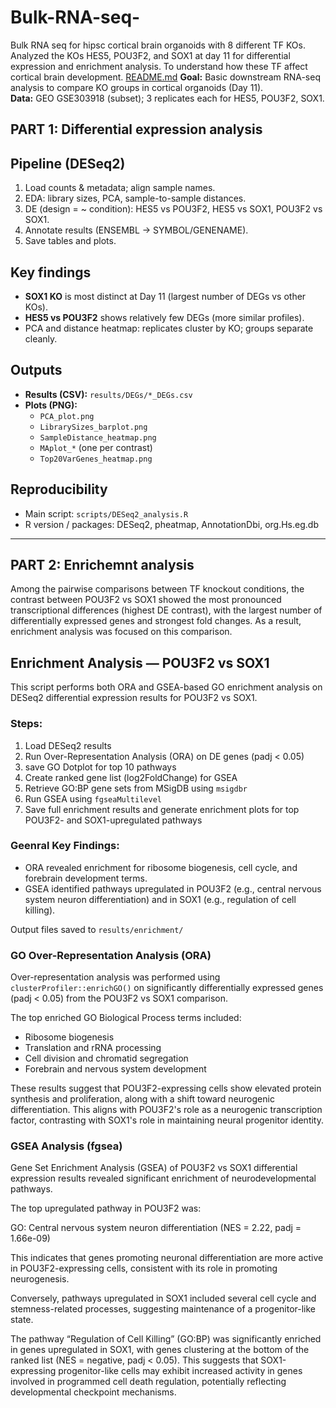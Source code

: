 # Bulk-RNA-seq-
Bulk RNA seq for hipsc cortical brain organoids with 8 different TF KOs. Analyzed the KOs HES5, POU3F2, and SOX1 at day 11 for differential expression and enrichment analysis. To understand how these TF affect cortical brain development.
[README.md](https://github.com/user-attachments/files/22548253/README.md)
**Goal:** Basic downstream RNA-seq analysis to compare KO groups in cortical organoids (Day 11).  
**Data:** GEO GSE303918 (subset); 3 replicates each for HES5, POU3F2, SOX1.

## PART 1: Differential expression analysis
## Pipeline (DESeq2)
1. Load counts & metadata; align sample names.
2. EDA: library sizes, PCA, sample-to-sample distances.
3. DE (design = ~ condition): HES5 vs POU3F2, HES5 vs SOX1, POU3F2 vs SOX1.
4. Annotate results (ENSEMBL → SYMBOL/GENENAME).
5. Save tables and plots.

## Key findings
- **SOX1 KO** is most distinct at Day 11 (largest number of DEGs vs other KOs).
- **HES5 vs POU3F2** shows relatively few DEGs (more similar profiles).
- PCA and distance heatmap: replicates cluster by KO; groups separate cleanly.

## Outputs
- **Results (CSV):** `results/DEGs/*_DEGs.csv` 
- **Plots (PNG):**
  - `PCA_plot.png`
  - `LibrarySizes_barplot.png`
  - `SampleDistance_heatmap.png`
  - `MAplot_*` (one per contrast)
  - `Top20VarGenes_heatmap.png`

## Reproducibility
- Main script: `scripts/DESeq2_analysis.R`
- R version / packages: DESeq2, pheatmap, AnnotationDbi, org.Hs.eg.db

--------------------------------------------------
## PART 2: Enrichemnt analysis
Among the pairwise comparisons between TF knockout conditions, the contrast between POU3F2 vs SOX1 showed the most pronounced transcriptional differences (highest DE contrast), with the largest number of differentially expressed genes and strongest fold changes.
As a result, enrichment analysis was focused on this comparison.

## Enrichment Analysis — POU3F2 vs SOX1

This script performs both ORA and GSEA-based GO enrichment analysis on DESeq2 differential expression results for POU3F2 vs SOX1.

### Steps:
1. Load DESeq2 results
2. Run Over-Representation Analysis (ORA) on DE genes (padj < 0.05)
3. save GO Dotplot for top 10 pathways
3. Create ranked gene list (log2FoldChange) for GSEA
4. Retrieve GO:BP gene sets from MSigDB using `msigdbr`
5. Run GSEA using `fgseaMultilevel`
6. Save full enrichment results and generate enrichment plots for top POU3F2- and SOX1-upregulated pathways

### Geenral Key Findings:
- ORA revealed enrichment for ribosome biogenesis, cell cycle, and forebrain development terms.
- GSEA identified pathways upregulated in POU3F2 (e.g., central nervous system neuron differentiation) and in SOX1 (e.g., regulation of cell killing).

Output files saved to `results/enrichment/`

### GO Over-Representation Analysis (ORA)

Over-representation analysis was performed using `clusterProfiler::enrichGO()` on significantly differentially expressed genes (padj < 0.05) from the POU3F2 vs SOX1 comparison.

The top enriched GO Biological Process terms included:

- Ribosome biogenesis
- Translation and rRNA processing
- Cell division and chromatid segregation
- Forebrain and nervous system development

These results suggest that POU3F2-expressing cells show elevated protein synthesis and proliferation, along with a shift toward neurogenic differentiation. This aligns with POU3F2's role as a neurogenic transcription factor, contrasting with SOX1's role in maintaining neural progenitor identity.


### GSEA Analysis (fgsea)

Gene Set Enrichment Analysis (GSEA) of POU3F2 vs SOX1 differential expression results revealed significant enrichment of neurodevelopmental pathways.

The top upregulated pathway in POU3F2 was:

GO: Central nervous system neuron differentiation
(NES = 2.22, padj = 1.66e-09)

This indicates that genes promoting neuronal differentiation are more active in POU3F2-expressing cells, consistent with its role in promoting neurogenesis.

Conversely, pathways upregulated in SOX1 included several cell cycle and stemness-related processes, suggesting maintenance of a progenitor-like state.

The pathway “Regulation of Cell Killing” (GO:BP) was significantly enriched in genes upregulated in SOX1, with genes clustering at the bottom of the ranked list (NES = negative, padj < 0.05).
This suggests that SOX1-expressing progenitor-like cells may exhibit increased activity in genes involved in programmed cell death regulation, potentially reflecting developmental checkpoint mechanisms.

